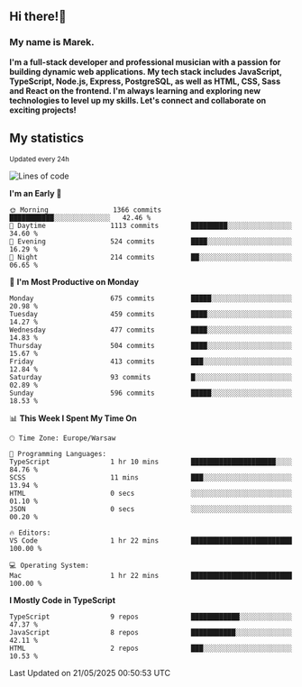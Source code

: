 ## Hi there!👋 ##
### My name is Marek. ###

**I'm a full-stack developer and professional musician with a passion for building dynamic web applications. My tech stack includes JavaScript, TypeScript, Node.js, Express, PostgreSQL, as well as HTML, CSS, Sass and React on the frontend. I'm always learning and exploring new technologies to level up my skills. Let's connect and collaborate on exciting projects!**

## My statistics ##
<sub>Updated every 24h</sub>
<!--START_SECTION:waka-->
![Lines of code](https://img.shields.io/badge/From%20Hello%20World%20I%27ve%20Written-238.6%20thousand%20lines%20of%20code-blue)

**I'm an Early 🐤** 

```text
🌞 Morning                1366 commits        ███████████░░░░░░░░░░░░░░   42.46 % 
🌆 Daytime                1113 commits        █████████░░░░░░░░░░░░░░░░   34.60 % 
🌃 Evening                524 commits         ████░░░░░░░░░░░░░░░░░░░░░   16.29 % 
🌙 Night                  214 commits         ██░░░░░░░░░░░░░░░░░░░░░░░   06.65 % 
```
📅 **I'm Most Productive on Monday** 

```text
Monday                   675 commits         █████░░░░░░░░░░░░░░░░░░░░   20.98 % 
Tuesday                  459 commits         ████░░░░░░░░░░░░░░░░░░░░░   14.27 % 
Wednesday                477 commits         ████░░░░░░░░░░░░░░░░░░░░░   14.83 % 
Thursday                 504 commits         ████░░░░░░░░░░░░░░░░░░░░░   15.67 % 
Friday                   413 commits         ███░░░░░░░░░░░░░░░░░░░░░░   12.84 % 
Saturday                 93 commits          █░░░░░░░░░░░░░░░░░░░░░░░░   02.89 % 
Sunday                   596 commits         █████░░░░░░░░░░░░░░░░░░░░   18.53 % 
```


📊 **This Week I Spent My Time On** 

```text
🕑︎ Time Zone: Europe/Warsaw

💬 Programming Languages: 
TypeScript               1 hr 10 mins        █████████████████████░░░░   84.76 % 
SCSS                     11 mins             ███░░░░░░░░░░░░░░░░░░░░░░   13.94 % 
HTML                     0 secs              ░░░░░░░░░░░░░░░░░░░░░░░░░   01.10 % 
JSON                     0 secs              ░░░░░░░░░░░░░░░░░░░░░░░░░   00.20 % 

🔥 Editors: 
VS Code                  1 hr 22 mins        █████████████████████████   100.00 % 

💻 Operating System: 
Mac                      1 hr 22 mins        █████████████████████████   100.00 % 
```

**I Mostly Code in TypeScript** 

```text
TypeScript               9 repos             ████████████░░░░░░░░░░░░░   47.37 % 
JavaScript               8 repos             ███████████░░░░░░░░░░░░░░   42.11 % 
HTML                     2 repos             ███░░░░░░░░░░░░░░░░░░░░░░   10.53 % 
```




 Last Updated on 21/05/2025 00:50:53 UTC
<!--END_SECTION:waka-->

<!--
**MarekSax/MarekSax** is a ✨ _special_ ✨ repository because its `README.md` (this file) appears on your GitHub profile.

Here are some ideas to get you started:

- 🔭 I’m currently working on ...
- 🌱 I’m currently learning ...
- 👯 I’m looking to collaborate on ...
- 🤔 I’m looking for help with ...
- 💬 Ask me about ...
- 📫 How to reach me: ...
- 😄 Pronouns: ...
- ⚡ Fun fact: ...
-->
